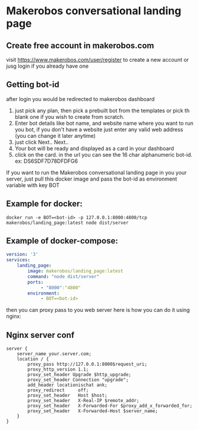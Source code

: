 # Makerobos conversational landing page

## Create free account in makerobos.com

visit https://www.makerobos.com/user/register to create a new account or jusg login if you already have one

## Getting bot-id
after login you would be redirected to makerobos dashboard
1. just pick any plan, then pick a prebuilt bot from the templates or pick th blank one if you wish to create from scratch.
2. Enter bot details like bot name, and website name where you want to run you bot, if you don't have a website just enter any valid web address (you can change it later anytime)
4. just click Next.. Next.. 
5. Your bot will be ready and displayed as a card in your dashboard
6. click on the card. in the url you can see the 16 char alphanumeric bot-id. ex: DS6SDF7D78DFDFG6


If you want to run the Makerobos conversational landing page in you your server, just pull this docker image and pass the bot-id as environment variable with key BOT

## Example for docker:
```
docker run -e BOT=<bot-id> -p 127.0.0.1:8000:4800/tcp makerobos/landing_page:latest node dist/server
```

## Example of docker-compose:
```yml
version: '3'
services:
    landing_page:
        image: makerobos/landing_page:latest
        command: "node dist/server"
        ports:
             - "8000":"4800"
        environment:
             - BOT=<bot-id>
```


then you can proxy pass to you web server
here is how you can do it using nginx:

## Nginx server conf
```
server {
    server_name your.server.com;
    location / {
        proxy_pass http://127.0.0.1:8000$request_uri;
        proxy_http_version 1.1;
        proxy_set_header Upgrade $http_upgrade;
        proxy_set_header Connection "upgrade";
        add_header locationischat ank;
        proxy_redirect     off;
        proxy_set_header   Host $host;
        proxy_set_header   X-Real-IP $remote_addr;
        proxy_set_header   X-Forwarded-For $proxy_add_x_forwarded_for;
        proxy_set_header   X-Forwarded-Host $server_name;
    }
}
```

